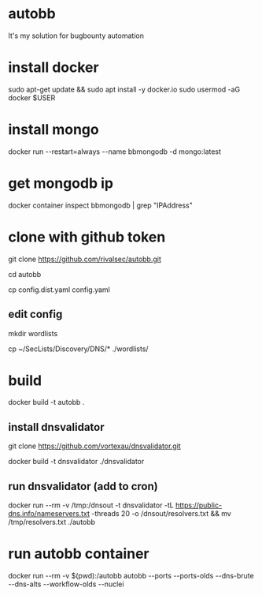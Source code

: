 # autobb
It's my solution for bugbounty automation

# install docker
sudo apt-get update && sudo apt install -y docker.io
sudo usermod -aG docker $USER

# install mongo
docker run --restart=always --name bbmongodb -d mongo:latest

# get mongodb ip 
docker container inspect bbmongodb | grep "IPAddress"

# clone with github token 
git clone https://github.com/rivalsec/autobb.git

cd autobb

cp config.dist.yaml config.yaml

## edit  config
mkdir wordlists

cp ~/SecLists/Discovery/DNS/* ./wordlists/

# build
docker build -t autobb .

## install dnsvalidator
git clone https://github.com/vortexau/dnsvalidator.git

docker build -t dnsvalidator ./dnsvalidator

## run dnsvalidator (add to cron)
docker run --rm -v /tmp:/dnsout -t dnsvalidator -tL https://public-dns.info/nameservers.txt -threads 20 -o /dnsout/resolvers.txt && mv /tmp/resolvers.txt ./autobb

# run autobb container
docker run --rm -v $(pwd):/autobb autobb --ports --ports-olds --dns-brute --dns-alts --workflow-olds --nuclei

